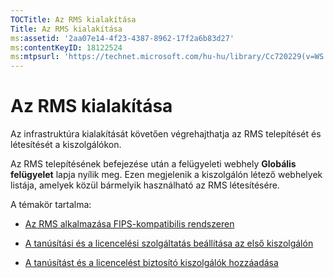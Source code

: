 ```yaml
---
TOCTitle: Az RMS kialakítása
Title: Az RMS kialakítása
ms:assetid: '2aa07e14-4f23-4387-8962-17f2a6b83d27'
ms:contentKeyID: 18122524
ms:mtpsurl: 'https://technet.microsoft.com/hu-hu/library/Cc720229(v=WS.10)'
---
```


Az RMS kialakítása
==================

Az infrastruktúra kialakítását követően végrehajthatja az RMS telepítését és létesítését a kiszolgálókon.

Az RMS telepítésének befejezése után a felügyeleti webhely **Globális felügyelet** lapja nyílik meg. Ezen megjelenik a kiszolgálón létező webhelyek listája, amelyek közül bármelyik használható az RMS létesítésére.

A témakör tartalma:

-   [Az RMS alkalmazása FIPS-kompatibilis rendszeren](https://technet.microsoft.com/720bdace-dcd8-431e-b0fa-01193782fe0b)

-   [A tanúsítási és a licencelési szolgáltatás beállítása az első kiszolgálón](https://technet.microsoft.com/cce29a2f-984f-48ed-9187-0eb68286ec5b)

-   [A tanúsítást és a licencelést biztosító kiszolgálók hozzáadása](https://technet.microsoft.com/089ceb62-2a96-444f-ab42-1d5deaabd0c3)